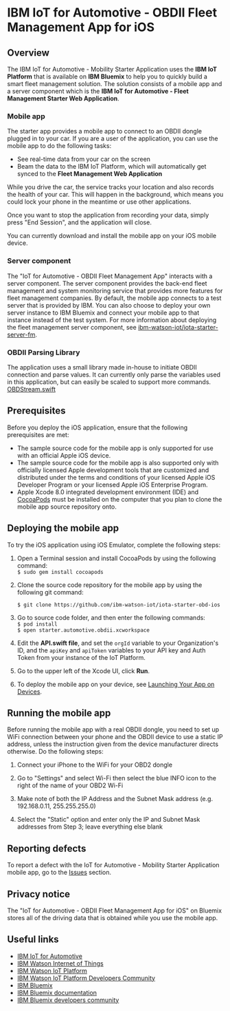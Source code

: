 # IBM IoT for Automotive - OBDII Fleet Management App for iOS


## Overview
The IBM IoT for Automotive - Mobility Starter Application uses the **IBM IoT Platform** that is available on **IBM Bluemix** to help you to quickly build a smart fleet management solution. The solution consists of a mobile app and a server component which is the **IBM IoT for Automotive - Fleet Management Starter Web Application**.

### Mobile app
The starter app provides a mobile app to connect to an OBDII dongle plugged in to your car. If you are a user of the application, you can use the mobile app to do the following tasks:

- See real-time data from your car on the screen
- Beam the data to the IBM IoT Platform, which will automatically get synced to the **Fleet Management Web Application**

While you drive the car, the service tracks your location and also records the health of your car. This will happen in the background, which means you could lock your phone in the meantime or use other applications.

Once you want to stop the application from recording your data, simply press "End Session", and the application will close.

You can currently download and install the mobile app on your iOS mobile device.

### Server component
The "IoT for Automotive - OBDII Fleet Management App" interacts with a server component. The server component provides the back-end fleet management and system monitoring service that provides more features for fleet management companies. By default, the mobile app connects to a test server that is provided by IBM. You can also choose to deploy your own server instance to IBM Bluemix and connect your mobile app to that instance instead of the test system. For more information about deploying the fleet management server component, see [ibm-watson-iot/iota-starter-server-fm](https://github.com/ibm-watson-iot/iota-starter-server-fm).

### OBDII Parsing Library
The application uses a small library made in-house to initiate OBDII connection and parse values. It can currently only parse the variables used in this application, but can easily be scaled to support more commands.
[OBDStream.swift](https://github.ibm.com/Watson-IoT/IoT-Automotive-OBD2-iOS/blob/master/starter.automotive.obdii/OBDStream.swift)


## Prerequisites

Before you deploy the iOS application, ensure that the following prerequisites are met:

- The sample source code for the mobile app is only supported for use with an official Apple iOS device.
- The sample source code for the mobile app is also supported only with officially licensed Apple development tools that are customized and distributed under the terms and conditions of your licensed Apple iOS Developer Program or your licensed Apple iOS Enterprise Program.
- Apple Xcode 8.0 integrated development environment (IDE) and [CocoaPods](https://cocoapods.org/) must be installed on the computer that you plan to clone the mobile app source repository onto.


## Deploying the mobile app

To try the iOS application using iOS Emulator, complete the following steps:

1. Open a Terminal session and install CocoaPods by using the following command:   
```$ sudo gem install cocoapods```    
1. Clone the source code repository for the mobile app by using the following git command:    

    ```$ git clone https://github.com/ibm-watson-iot/iota-starter-obd-ios```  
2. Go to source code folder, and then enter the following commands:   
```$ pod install```  
```$ open starter.automotive.obdii.xcworkspace```


3. Edit the **API.swift file**, and set the `orgId` variable to your Organization's ID, and the `apiKey` and `apiToken` variables to your API key and Auth Token from your instance of the IoT Platform.

4. Go to the upper left of the Xcode UI, click **Run**.

5. To deploy the mobile app on your device, see [Launching Your App on Devices](https://developer.apple.com/library/content/documentation/IDEs/Conceptual/AppDistributionGuide/LaunchingYourApponDevices/LaunchingYourApponDevices.html).

## Running the mobile app
Before running the mobile app with a real OBDII dongle, you need to set up WiFi connection between your phone and the OBDII device to use a static IP address, unless the instruction given from the device manufacturer directs otherwise. Do the following steps:

1. Connect your iPhone to the WiFi for your OBD2 dongle

2. Go to "Settings" and select Wi-Fi then select the blue INFO icon to the right of the name of your OBD2 Wi-Fi

3. Make note of both the IP Address and the Subnet Mask address (e.g. 192.168.0.11, 255.255.255.0)

4. Select the "Static" option and enter only the IP and Subnet Mask addresses from Step 3; leave everything else blank

## Reporting defects
To report a defect with the IoT for Automotive - Mobility Starter Application mobile app, go to the [Issues](https://github.com/ibm-watson-iot/iota-obdii-fleetmanagement-ios/issues) section.

## Privacy notice
The "IoT for Automotive - OBDII Fleet Management App for iOS" on Bluemix stores all of the driving data that is obtained while you use the mobile app.

## Useful links

- [IBM IoT for Automotive](http://www.ibm.com/internet-of-things/iot-industry/iot-automotive)
- [IBM Watson Internet of Things](http://www.ibm.com/internet-of-things/)  
- [IBM Watson IoT Platform](http://www.ibm.com/internet-of-things/iot-solutions/watson-iot-platform/)   
- [IBM Watson IoT Platform Developers Community](https://developer.ibm.com/iotplatform/)
- [IBM Bluemix](https://bluemix.net/)  
- [IBM Bluemix documentation](https://www.ng.bluemix.net/docs/)  
- [IBM Bluemix developers community](http://developer.ibm.com/bluemix) 
